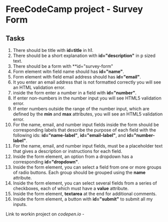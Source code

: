 # FreeCodeCamp project - Survey Form
## Tasks

1. There should be title with **id=title** in h1.
2. There should be a short explanation with **id="description"** in p sized text.
3. There should be a form with **id="survey-form"
4. Form element witn field name should has **id="name"**.
5. Form element with field email address should has **id="email"**.
6. It you enter an email address that is not formatted correctly you will see an HTML validation error.
7. inside the form enter a number in a field with **id="number"**.
8. If enter non-numbers in the number input  you will see HTML5 validation error.
9. If enter numbers outside the range of the number input, which are defined by the **min** and **max** attributes, you will see an HTML5 validation error.
10. For the name, email, and number input fields inside the form should be corresponding labels that describe the purpose of each field with the following ids: **id="name-label"**, **id="email-label"**, and **id="number-label"**.
11. For the name, email, and number input fields, must be a placeholder text that gives a description or instructions for each field.
12. Inside the form element, an option from a dropdown has a corresponding **id="dropdown"**.
13. Inside the form element, you can select a field from one or more groups of radio buttons. Each group should be grouped using the **name** attribute.
14. Inside the form element, you can select several fields from a series of checkboxes, each of which must have a **value** attribute.
15. Inside the form element, **textarea** at the end for additional comments.
16.  Inside the form element, a button with **id="submit"** to submit all my inputs.

Link to workin project on *codepen.io* - 



